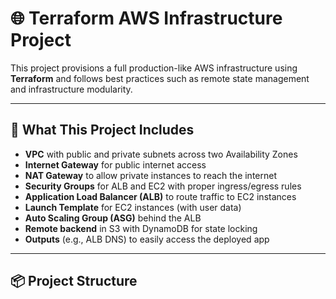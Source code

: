 # 🌐 Terraform AWS Infrastructure Project

This project provisions a full production-like AWS infrastructure using **Terraform** and follows best practices such as remote state management and infrastructure modularity.

---

## 🚀 What This Project Includes

- **VPC** with public and private subnets across two Availability Zones
- **Internet Gateway** for public internet access
- **NAT Gateway** to allow private instances to reach the internet
- **Security Groups** for ALB and EC2 with proper ingress/egress rules
- **Application Load Balancer (ALB)** to route traffic to EC2 instances
- **Launch Template** for EC2 instances (with user data)
- **Auto Scaling Group (ASG)** behind the ALB
- **Remote backend** in S3 with DynamoDB for state locking
- **Outputs** (e.g., ALB DNS) to easily access the deployed app

---

## 📦 Project Structure
